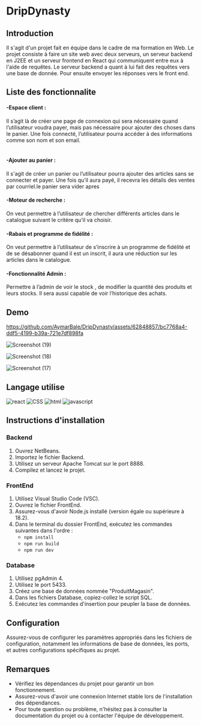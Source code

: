 # DripDynasty

<h2>Introduction</h2>
<p> Il s'agit d'un projet fait en équipe dans le cadre de ma formation en Web. Le projet consiste à faire un site web avec deux serveurs, un serveur backend en J2EE et un serveur frontend en React qui communiquent entre eux à l'aide de requêtes. Le serveur backend a quant à lui fait des requêtes vers une base de donnée. Pour ensuite envoyer les réponses vers le front end.</p>

<h2>Liste des fonctionnalite</h2>
<h4>-Espace client :</h4>
Il s’agit là de créer une page de connexion qui sera nécessaire quand l’utilisateur voudra payer, mais pas nécessaire pour ajouter des choses dans le panier. Une fois connecté, l’utilisateur pourra accéder à des informations comme son nom et son email.<br>
 
<h4>-Ajouter au panier :</h4>
Il s'agit de créer un panier ou l’utilisateur pourra ajouter des articles sans se connecter
et payer. Une fois qu’il aura payé, il recevra les détails des ventes par courriel.le panier sera vider apres
 
<h4>-Moteur de recherche :</h4>
On veut permettre à l’utilisateur de chercher différents articles dans le catalogue suivant le critère qu'il va choisir.
 
<h4>-Rabais et programme de fidélité :</h4>
On veut permettre à l’utilisateur de s’inscrire à un programme de fidélité et de se désabonner quand il est un inscrit, il aura une réduction sur les articles  dans le catalogue.
 
<h4>-Fonctionnalité Admin :</h4>
Permettre à l’admin de voir le stock , de modifier la quantité des produits et leurs stocks. Il sera aussi capable de voir l’historique des achats.
<h2>Demo</h2>


https://github.com/AymarBale/DripDynasty/assets/62848857/bc7768a4-ddf5-4199-b39a-721e7df898fa


![Screenshot (19)](https://github.com/AymarBale/DripDynasty/assets/62848857/422cf729-0428-4abd-85c6-546bf4f17807)

![Screenshot (18)](https://github.com/AymarBale/DripDynasty/assets/62848857/71f7a5a3-a1db-412d-b418-720f19e611bc)

![Screenshot (17)](https://github.com/AymarBale/DripDynasty/assets/62848857/0baf9fbd-767f-4bf5-ba27-591930c15ca0)


<h2> Langage utilise</h2>

![react](https://img.shields.io/badge/React-20232A?style=for-the-badge&logo=react&logoColor=61DAFB)
![CSS](https://img.shields.io/badge/CSS3-1572B6?style=for-the-badge&logo=css3&logoColor=white)
![html](https://img.shields.io/badge/HTML5-E34F26?style=for-the-badge&logo=html5&logoColor=white)
![javascript](https://img.shields.io/badge/JavaScript-323330?style=for-the-badge&logo=javascript&logoColor=F7DF1E)

## Instructions d'installation

### Backend
1. Ouvrez NetBeans.
2. Importez le fichier Backend.
3. Utilisez un serveur Apache Tomcat sur le port 8888.
4. Compilez et lancez le projet.

### FrontEnd
1. Utilisez Visual Studio Code (VSC).
2. Ouvrez le fichier FrontEnd.
3. Assurez-vous d'avoir Node.js installé (version égale ou supérieure à 18.2).
4. Dans le terminal du dossier FrontEnd, exécutez les commandes suivantes dans l'ordre :
    - `npm install`
    - `npm run build`
    - `npm run dev`

### Database
1. Utilisez pgAdmin 4.
2. Utilisez le port 5433.
3. Créez une base de données nommée "ProduitMagasin".
4. Dans les fichiers Database, copiez-collez le script SQL.
5. Exécutez les commandes d'insertion pour peupler la base de données.

## Configuration
Assurez-vous de configurer les paramètres appropriés dans les fichiers de configuration, notamment les informations de base de données, les ports, et autres configurations spécifiques au projet.

## Remarques
- Vérifiez les dépendances du projet pour garantir un bon fonctionnement.
- Assurez-vous d'avoir une connexion Internet stable lors de l'installation des dépendances.
- Pour toute question ou problème, n'hésitez pas à consulter la documentation du projet ou à contacter l'équipe de développement.
